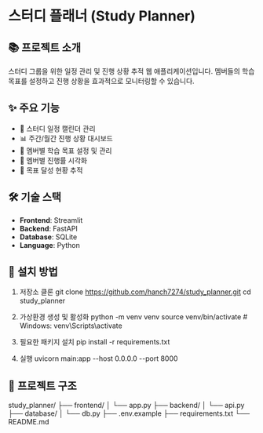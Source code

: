 # 스터디 플래너 (Study Planner)

## 📚 프로젝트 소개
스터디 그룹을 위한 일정 관리 및 진행 상황 추적 웹 애플리케이션입니다. 
멤버들의 학습 목표를 설정하고 진행 상황을 효과적으로 모니터링할 수 있습니다.

## ✨ 주요 기능
- 📅 스터디 일정 캘린더 관리
- 📊 주간/월간 진행 상황 대시보드
- 🎯 멤버별 학습 목표 설정 및 관리
- 👥 멤버별 진행률 시각화
- 🔔 목표 달성 현황 추적

## 🛠 기술 스택
- **Frontend**: Streamlit
- **Backend**: FastAPI
- **Database**: SQLite
- **Language**: Python

## 🚀 설치 방법

1. 저장소 클론
git clone https://github.com/hanch7274/study_planner.git
cd study_planner

2. 가상환경 생성 및 활성화
python -m venv venv
source venv/bin/activate # Windows: venv\Scripts\activate

3. 필요한 패키지 설치
pip install -r requirements.txt

4. 실행
uvicorn main:app --host 0.0.0.0 --port 8000

## 📁 프로젝트 구조
study_planner/
├── frontend/
│ └── app.py
├── backend/
│ └── api.py
├── database/
│ └── db.py
├── .env.example
├── requirements.txt
└── README.md